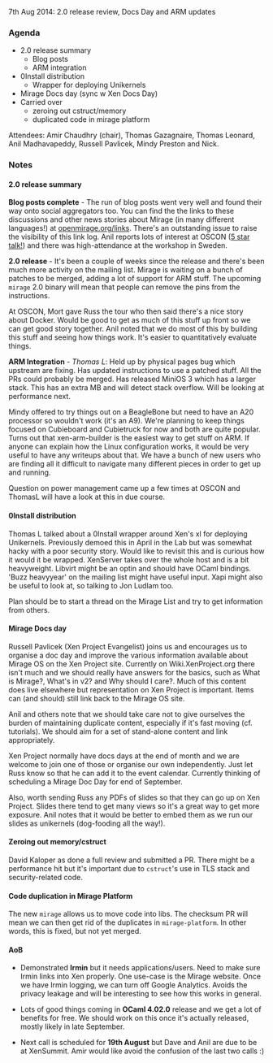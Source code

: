 7th Aug 2014: 2.0 release review, Docs Day and ARM updates

### Agenda ###

* 2.0 release summary
  - Blog posts
  - ARM integration
* 0Install distribution
  - Wrapper for deploying Unikernels
* Mirage Docs day (sync w Xen Docs Day)
* Carried over
  - zeroing out cstruct/memory
  - duplicated code in mirage platform


Attendees: Amir Chaudhry (chair), Thomas Gazagnaire, Thomas Leonard,
Anil Madhavapeddy, Russell Pavlicek, Mindy Preston and Nick.


### Notes ###

#### 2.0 release summary ####

**Blog posts complete** - The run of blog posts went very well and found
their way onto social aggregators too.   You can find the the links to these
discussions and other news stories about Mirage (in many different
languages!) at [openmirage.org/links][mir-links].  There's an outstanding
issue to raise the visibility of this link log. Anil reports lots of
interest at OSCON ([5 star talk!][oscon-14]) and there was high-attendance
at the workshop in Sweden.

**2.0 release** - It's been a couple of weeks since the release and there's
been much more activity on the mailing list. Mirage is waiting on a bunch of
patches to be merged, adding a lot of support for ARM stuff. The upcoming
`mirage` 2.0 binary will mean that people can remove the pins from the
instructions.  

At OSCON, Mort gave Russ the tour who then said there's a nice story about
Docker. Would be good to get as much of this stuff up front so we can get
good story together. Anil noted that we do most of this by building this
stuff and seeing how things work. It's easier to quantitatively evaluate
things. 

[oscon-14]: http://www.oscon.com/oscon2014/public/schedule/detail/35024
[mir-links]: https://mirage.io/links

**ARM Integration** - *Thomas L*: Held up by physical pages bug which
upstream are fixing. Has updated instructions to use a patched stuff.
All the PRs could probably be merged. Has released MiniOS 3 which has a
larger stack. This has an extra MB and will detect stack overflow.
Will be looking at performance next. 

Mindy offered to try things out on a BeagleBone but need to have an A20
processor so wouldn't work (it's an A9). We're planning to keep things
focused on Cubieboard and Cubietruck for now and both are quite popular.
Turns out that xen-arm-builder is the easiest way to get stuff on ARM.
If anyone can explain how the Linux configuration works, it would be very
useful to have any writeups about that. We have a bunch of new users who are
finding all it difficult to navigate many different pieces in order to get
up and running.

Question on power management came up a few times at OSCON and ThomasL will
have a look at this in due course.

#### 0Install distribution ####

Thomas L talked about a 0Install wrapper around Xen's xl for deploying
Unikernels. Previously demoed this in April in the Lab but was somewhat
hacky with a poor security story.  Would like to revisit this and is curious
how it would it be wrapped. XenServer takes over the whole host and is a bit
heavyweight. Libvirt might be an optin and should have OCaml bindings.
'Buzz heavyyear' on the mailing list might have useful input. Xapi might
also be useful to look at, so talking to Jon Ludlam too. 

Plan should be to start a thread on the Mirage List and try to get
information from others. 

#### Mirage Docs day ####

Russell Pavlicek (Xen Project Evangelist) joins us and encourages us to
organise a doc day and improve the various information available about
Mirage OS on the Xen Project site. Currently on Wiki.XenProject.org there
isn't much and we should really have answers for the basics, such as What is
Mirage?, What's in v2? and Why should I care?. Much of this content does
live elsewhere but representation on Xen Project is important. Items can
(and should) still link back to the Mirage OS site.

Anil and others note that we should take care not to give ourselves the
burden of maintaining duplicate content, especially if it's fast moving
(cf. tutorials). We should aim for a set of stand-alone content and link
appropriately.

Xen Project normally have docs days at the end of month and we are welcome
to join one of those or organise our own independently. Just let Russ know
so that he can add it to the event calendar. Currently thinking of
scheduling a Mirage Doc Day for end of September.

Also, worth sending Russ any PDFs of slides so that they can go up on Xen
Project. Slides there tend to get many views so it's a great way to get more
exposure. Anil notes that it would be better to embed them as we run our
slides as unikernels (dog-fooding all the way!).
  

#### Zeroing out memory/cstruct ####

David Kaloper as done a full review and submitted a PR. There might be a
performance hit but it's important due to `cstruct`'s use in TLS stack and
security-related code.


#### Code duplication in Mirage Platform ####

The new `mirage` allows us to move code into libs. The checksum PR will mean
we can then get rid of the duplicates in `mirage-platform`. In other words,
this is fixed, but not yet merged.


#### AoB ####

- Demonstrated **Irmin** but it needs applications/users. Need to make
sure Irmin links into Xen properly.  One use-case is the Mirage website.
Once we have Irmin logging, we can turn off Google Analytics. Avoids the
privacy leakage and will be interesting to see how this works in general.

- Lots of good things coming in **OCaml 4.02.0** release and we get a lot of
benefits for free. We should work on this once it's actually released, mostly
likely in late September.

- Next call is scheduled for **19th August** but Dave and Anil are due to be
at XenSummit. Amir would like avoid the confusion of the last two calls :)
